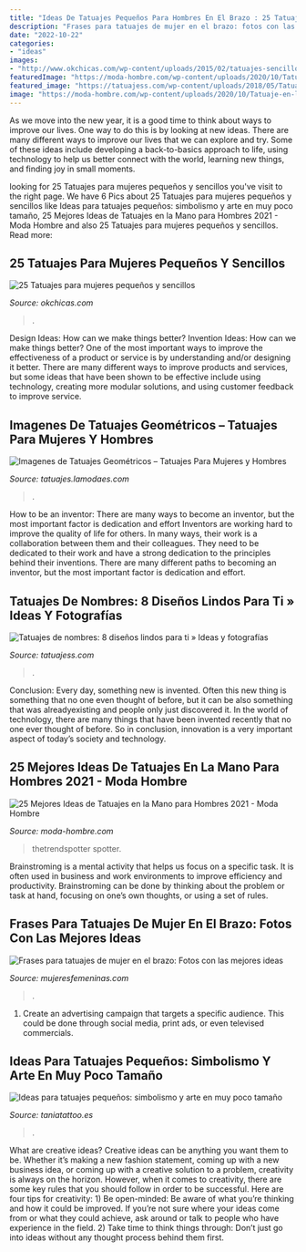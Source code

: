 ```yaml
---
title: "Ideas De Tatuajes Pequeños Para Hombres En El Brazo : 25 Tatuajes Para Mujeres Pequeños Y Sencillos"
description: "Frases para tatuajes de mujer en el brazo: fotos con las mejores ideas"
date: "2022-10-22"
categories:
- "ideas"
images:
- "http://www.okchicas.com/wp-content/uploads/2015/02/tatuajes-sencillos-para-mujer-6-700x700.jpg"
featuredImage: "https://moda-hombre.com/wp-content/uploads/2020/10/Tatuaje-en-la-mano-de-tigre.jpg"
featured_image: "https://tatuajess.com/wp-content/uploads/2018/05/Tatuajes-de-nombres-8-diseños-lindos-para-ti-5-768x587.jpg"
image: "https://moda-hombre.com/wp-content/uploads/2020/10/Tatuaje-en-la-mano-de-tigre.jpg"
---
```



As we move into the new year, it is a good time to think about ways to improve our lives. One way to do this is by looking at new ideas. There are many different ways to improve our lives that we can explore and try. Some of these ideas include developing a back-to-basics approach to life, using technology to help us better connect with the world, learning new things, and finding joy in small moments.

	

		
looking for 25 Tatuajes para mujeres pequeños y sencillos you've visit to the right page. We have 6 Pics about 25 Tatuajes para mujeres pequeños y sencillos like Ideas para tatuajes pequeños: simbolismo y arte en muy poco tamaño, 25 Mejores Ideas de Tatuajes en la Mano para Hombres 2021 - Moda Hombre and also 25 Tatuajes para mujeres pequeños y sencillos. Read more:
		
    
## 25 Tatuajes Para Mujeres Pequeños Y Sencillos

<img loading=lazy src="http://www.okchicas.com/wp-content/uploads/2015/02/tatuajes-sencillos-para-mujer-6-700x700.jpg" onerror="this.onerror=null;this.src='https://tse1.mm.bing.net/th?id=OIP.4ZN8MByz9XOQ_dzL_5y-VAHaHa&amp;pid=15.1';" alt="25 Tatuajes para mujeres pequeños y sencillos">

_Source: okchicas.com_

>. 

	

Design Ideas: How can we make things better?
Invention Ideas: How can we make things better?
One of the most important ways to improve the effectiveness of a product or service is by understanding and/or designing it better. There are many different ways to improve products and services, but some ideas that have been shown to be effective include using technology, creating more modular solutions, and using customer feedback to improve service.

    
## Imagenes De Tatuajes Geométricos – Tatuajes Para Mujeres Y Hombres

<img loading=lazy src="https://tatuajes.lamodaes.com/wp-content/uploads/2016/11/tatuaje-geometrico-4.jpg" onerror="this.onerror=null;this.src='https://tse1.mm.bing.net/th?id=OIP.klHc97isRQe74XDGOwMO1AHaJ6&amp;pid=15.1';" alt="Imagenes de Tatuajes Geométricos – Tatuajes Para Mujeres y Hombres">

_Source: tatuajes.lamodaes.com_

>. 

	

How to be an inventor: There are many ways to become an inventor, but the most important factor is dedication and effort
Inventors are working hard to improve the quality of life for others. In many ways, their work is a collaboration between them and their colleagues. They need to be dedicated to their work and have a strong dedication to the principles behind their inventions. There are many different paths to becoming an inventor, but the most important factor is dedication and effort.

    
## Tatuajes De Nombres: 8 Diseños Lindos Para Ti » Ideas Y Fotografías

<img loading=lazy src="https://tatuajess.com/wp-content/uploads/2018/05/Tatuajes-de-nombres-8-diseños-lindos-para-ti-5-768x587.jpg" onerror="this.onerror=null;this.src='https://tse1.mm.bing.net/th?id=OIP.7ApVptT8yCv4AO_p4F-EqAHaFq&amp;pid=15.1';" alt="Tatuajes de nombres: 8 diseños lindos para ti » Ideas y fotografías">

_Source: tatuajess.com_

>. 

	

Conclusion:
Every day, something new is invented. Often this new thing is something that no one even thought of before, but it can be also something that was alreadyexisting and people only just discovered it. In the world of technology, there are many things that have been invented recently that no one ever thought of before. So in conclusion, innovation is a very important aspect of today’s society and technology.

    
## 25 Mejores Ideas De Tatuajes En La Mano Para Hombres 2021 - Moda Hombre

<img loading=lazy src="https://moda-hombre.com/wp-content/uploads/2020/10/Tatuaje-en-la-mano-de-tigre.jpg" onerror="this.onerror=null;this.src='https://tse2.mm.bing.net/th?id=OIP.fvtoFUM_OXNR9YPdZgwvsgAAAA&amp;pid=15.1';" alt="25 Mejores Ideas de Tatuajes en la Mano para Hombres 2021 - Moda Hombre">

_Source: moda-hombre.com_

>thetrendspotter spotter. 

	

Brainstroming is a mental activity that helps us focus on a specific task. It is often used in business and work environments to improve efficiency and productivity. Brainstroming can be done by thinking about the problem or task at hand, focusing on one’s own thoughts, or using a set of rules.

    
## Frases Para Tatuajes De Mujer En El Brazo: Fotos Con Las Mejores Ideas

<img loading=lazy src="http://www.mujeresfemeninas.com/imagenes/moda/Tatuajes-de-frases1.jpg" onerror="this.onerror=null;this.src='https://tse4.mm.bing.net/th?id=OIP.HA5VsOW4G6rrhYoMqulp9wHaFj&amp;pid=15.1';" alt="Frases para tatuajes de mujer en el brazo: Fotos con las mejores ideas">

_Source: mujeresfemeninas.com_

>. 

	

1. Create an advertising campaign that targets a specific audience. This could be done through social media, print ads, or even televised commercials.

    
## Ideas Para Tatuajes Pequeños: Simbolismo Y Arte En Muy Poco Tamaño

<img loading=lazy src="https://s3-eu-west-1.amazonaws.com/taniatattoo/wp-content/uploads/2020/09/07161617/Tatuaje-pequeno-de-Palmera-taniatatoo-772x1030.jpg" onerror="this.onerror=null;this.src='https://tse4.mm.bing.net/th?id=OIP.TjhevN4Lc0dK-B30BWUocQHaJ4&amp;pid=15.1';" alt="Ideas para tatuajes pequeños: simbolismo y arte en muy poco tamaño">

_Source: taniatattoo.es_

>. 

	

What are creative ideas?
Creative ideas can be anything you want them to be. Whether it’s making a new fashion statement, coming up with a new business idea, or coming up with a creative solution to a problem, creativity is always on the horizon. However, when it comes to creativity, there are some key rules that you should follow in order to be successful. Here are four tips for creativity: 1) Be open-minded: Be aware of what you’re thinking and how it could be improved. If you’re not sure where your ideas come from or what they could achieve, ask around or talk to people who have experience in the field. 2) Take time to think things through: Don’t just go into ideas without any thought process behind them first.

